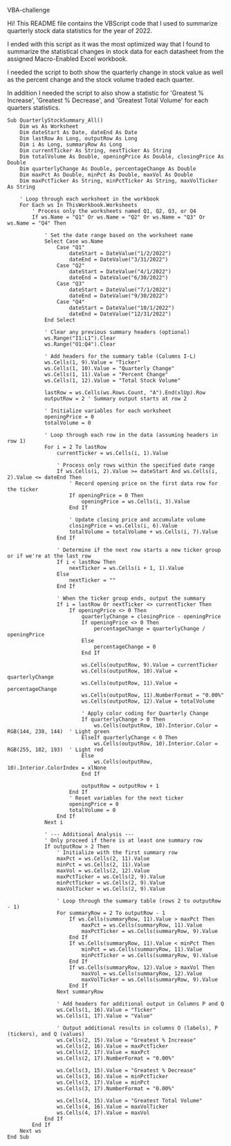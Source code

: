 VBA-challenge

Hi! This README file contains the VBScript code that I used to summarize quarterly stock data statistics for the year of 2022.

I ended with this script as it was the most optimized way that I found to summarize the statistical changes in stock data for each datasheet from the assigned Macro-Enabled Excel workbook.

I needed the script to both show the quarterly change in stock value as well as the percent change and the stock volume traded each quarter.

In addition I needed the script to also show a statistic for 'Greatest % Increase', 'Greatest % Decrease', and 'Greatest Total Volume' for each quarters statistics.

    Sub QuarterlyStockSummary_All()
        Dim ws As Worksheet
        Dim dateStart As Date, dateEnd As Date
        Dim lastRow As Long, outputRow As Long
        Dim i As Long, summaryRow As Long
        Dim currentTicker As String, nextTicker As String
        Dim totalVolume As Double, openingPrice As Double, closingPrice As Double
        Dim quarterlyChange As Double, percentageChange As Double
        Dim maxPct As Double, minPct As Double, maxVol As Double
        Dim maxPctTicker As String, minPctTicker As String, maxVolTicker As String

        ' Loop through each worksheet in the workbook
        For Each ws In ThisWorkbook.Worksheets
            ' Process only the worksheets named Q1, Q2, Q3, or Q4
            If ws.Name = "Q1" Or ws.Name = "Q2" Or ws.Name = "Q3" Or ws.Name = "Q4" Then
            
                ' Set the date range based on the worksheet name
                Select Case ws.Name
                    Case "Q1"
                        dateStart = DateValue("1/2/2022")
                        dateEnd = DateValue("3/31/2022")
                    Case "Q2"
                        dateStart = DateValue("4/1/2022")
                        dateEnd = DateValue("6/30/2022")
                    Case "Q3"
                        dateStart = DateValue("7/1/2022")
                        dateEnd = DateValue("9/30/2022")
                    Case "Q4"
                        dateStart = DateValue("10/1/2022")
                        dateEnd = DateValue("12/31/2022")
                End Select
            
                ' Clear any previous summary headers (optional)
                ws.Range("I1:L1").Clear
                ws.Range("O1:Q4").Clear
            
                ' Add headers for the summary table (Columns I-L)
                ws.Cells(1, 9).Value = "Ticker"
                ws.Cells(1, 10).Value = "Quarterly Change"
                ws.Cells(1, 11).Value = "Percent Change"
                ws.Cells(1, 12).Value = "Total Stock Volume"
            
                lastRow = ws.Cells(ws.Rows.Count, "A").End(xlUp).Row
                outputRow = 2 ' Summary output starts at row 2
            
                ' Initialize variables for each worksheet
                openingPrice = 0
                totalVolume = 0
            
                ' Loop through each row in the data (assuming headers in row 1)
                For i = 2 To lastRow
                    currentTicker = ws.Cells(i, 1).Value
                
                    ' Process only rows within the specified date range
                    If ws.Cells(i, 2).Value >= dateStart And ws.Cells(i, 2).Value <= dateEnd Then
                        ' Record opening price on the first data row for the ticker
                        If openingPrice = 0 Then
                            openingPrice = ws.Cells(i, 3).Value
                        End If
                    
                        ' Update closing price and accumulate volume
                        closingPrice = ws.Cells(i, 6).Value
                        totalVolume = totalVolume + ws.Cells(i, 7).Value
                    End If
                
                    ' Determine if the next row starts a new ticker group or if we're at the last row
                    If i < lastRow Then
                        nextTicker = ws.Cells(i + 1, 1).Value
                    Else
                        nextTicker = ""
                    End If
                
                    ' When the ticker group ends, output the summary
                    If i = lastRow Or nextTicker <> currentTicker Then
                        If openingPrice <> 0 Then
                            quarterlyChange = closingPrice - openingPrice
                            If openingPrice <> 0 Then
                                percentageChange = quarterlyChange / openingPrice
                            Else
                                percentageChange = 0
                            End If
                        
                            ws.Cells(outputRow, 9).Value = currentTicker
                            ws.Cells(outputRow, 10).Value = quarterlyChange
                            ws.Cells(outputRow, 11).Value = percentageChange
                            ws.Cells(outputRow, 11).NumberFormat = "0.00%"
                            ws.Cells(outputRow, 12).Value = totalVolume
                        
                            ' Apply color coding for Quarterly Change
                            If quarterlyChange > 0 Then
                                ws.Cells(outputRow, 10).Interior.Color = RGB(144, 238, 144)  ' Light green
                            ElseIf quarterlyChange < 0 Then
                                ws.Cells(outputRow, 10).Interior.Color = RGB(255, 182, 193)  ' Light red
                            Else
                                ws.Cells(outputRow, 10).Interior.ColorIndex = xlNone
                            End If
                        
                            outputRow = outputRow + 1
                        End If
                        ' Reset variables for the next ticker
                        openingPrice = 0
                        totalVolume = 0
                    End If
                Next i
            
                ' --- Additional Analysis ---
                ' Only proceed if there is at least one summary row
                If outputRow > 2 Then
                    ' Initialize with the first summary row
                    maxPct = ws.Cells(2, 11).Value
                    minPct = ws.Cells(2, 11).Value
                    maxVol = ws.Cells(2, 12).Value
                    maxPctTicker = ws.Cells(2, 9).Value
                    minPctTicker = ws.Cells(2, 9).Value
                    maxVolTicker = ws.Cells(2, 9).Value
                
                    ' Loop through the summary table (rows 2 to outputRow - 1)
                    For summaryRow = 2 To outputRow - 1
                        If ws.Cells(summaryRow, 11).Value > maxPct Then
                            maxPct = ws.Cells(summaryRow, 11).Value
                            maxPctTicker = ws.Cells(summaryRow, 9).Value
                        End If
                        If ws.Cells(summaryRow, 11).Value < minPct Then
                            minPct = ws.Cells(summaryRow, 11).Value
                            minPctTicker = ws.Cells(summaryRow, 9).Value
                        End If
                        If ws.Cells(summaryRow, 12).Value > maxVol Then
                            maxVol = ws.Cells(summaryRow, 12).Value
                            maxVolTicker = ws.Cells(summaryRow, 9).Value
                        End If
                    Next summaryRow
                
                    ' Add headers for additional output in Columns P and Q
                    ws.Cells(1, 16).Value = "Ticker"
                    ws.Cells(1, 17).Value = "Value"
                
                    ' Output additional results in columns O (labels), P (tickers), and Q (values)
                    ws.Cells(2, 15).Value = "Greatest % Increase"
                    ws.Cells(2, 16).Value = maxPctTicker
                    ws.Cells(2, 17).Value = maxPct
                    ws.Cells(2, 17).NumberFormat = "0.00%"
                
                    ws.Cells(3, 15).Value = "Greatest % Decrease"
                    ws.Cells(3, 16).Value = minPctTicker
                    ws.Cells(3, 17).Value = minPct
                    ws.Cells(3, 17).NumberFormat = "0.00%"
                
                    ws.Cells(4, 15).Value = "Greatest Total Volume"
                    ws.Cells(4, 16).Value = maxVolTicker
                    ws.Cells(4, 17).Value = maxVol
                End If
            End If
        Next ws
    End Sub

